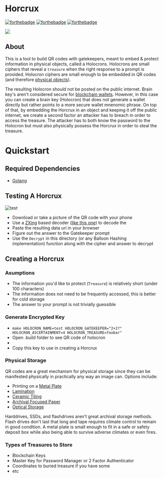 # Horcrux
[![forthebadge](https://forthebadge.com/images/badges/contains-technical-debt.svg)](https://forthebadge.com)
[![forthebadge](https://forthebadge.com/images/badges/uses-badges.svg)](https://forthebadge.com)
[![forthebadge](https://forthebadge.com/images/badges/you-didnt-ask-for-this.svg)](https://forthebadge.com)


![](https://media1.giphy.com/media/ToMjGpsQduVVwLpZCxy/giphy.gif)
## About
This is a tool to build QR codes with gatekeepers, meant to embed & protect information in physical objects, called a Holocrons. Holocrons are small ciphers that reveal a `treasure` when the right response to a prompt is provided. Holocron ciphers are small enough to be embedded in QR codes (and therefore [physical objects](https://qalo.com/collections/qr-dog-id-tags)). 

The resulting Holocron should not be posted on the public internet. Brain key's aren't considered secure for [blockchain wallets](https://en.bitcoin.it/wiki/Brainwallet). However, in this case you can create a brain key (Holocron) that does not generate a wallet directly but rather points to a more secure wallet mnenomic phrase. On top of that, by embedding the Horcrux in an object and keeping it off the public internet, we create a second factor an attacker has to breach in order to access the treasure. The attacker has to both know the password to the Holocron but must also physically possess the Horcrux in order to steal the treasure.

# Quickstart

## Required Dependencies

- [Golang](https://go.dev//)


## Testing A Horcrux 

![test](https://i.ibb.co/6X4L0RJ/test.png)

- Download or take a picture of the QR code with your phone
- Use a [ZXing](https://zxing.org/w/decode.jspx) based decoder ([like this one](https://online-barcode-reader.inliteresearch.com/)) to decode the 
- Paste the resulting data uri in your browser 
- Figure out the answer to the Gatekeeper prompt
- Use the `Decrypt` in this directory (or any Balloon Hashing implementation) function along with the cipher and answer to decrypt

## Creating a Horcrux

### Asumptions

- The information you'd like to protect (`Treasure`) is relatively short (under 100 characters)
- The information does not need to be frequently accessed, this is better for cold storage
- The answer to your prompt is not trivially guessible 

### Generate Encrypted Key

- `make HOLOCRON_NAME=test HOLOCRON_GATEKEEPER="2+2?" HOLOCRON_ASCERTAINMENT=4 HOLOCRON_TREASURE=foobar"`
- Open .build folder to see QR code of holocron
- 
- Copy this key to use in creating a Horcrux

### Physical Storage

QR codes are a great mechanism for physical storage since they can be manifested physically in practically any way an image can. Options include:

- Printing on a [Metal Plate](https://bayphoto.com/)
- [Lamination](https://www.fedex.com/en-us/office/binding-laminating-finishing-services.html?cmp=KNC-10000002-0-0-0-FXO-US-US-EN-AISFXO121510430&gclid=Cj0KCQiA95aRBhCsARIsAC2xvfxyFgrJqhUobH4TRA4CIT3g1DxGe2nC575DHcMcY8M7K1ZqGhmgXh4aAjAzEALw_wcB&gclsrc=aw.ds)
- [Ceramic Tiling](https://www.zazzle.com/qr+code+tiles)
- [Archival Focused Paper](https://www.futurepkg.com/best-paper)
- [Optical Storage](https://www.amazon.com/Best-Sellers-External-CD-DVD-Drives/zgbs/pc/1292121011)

Harddrives, SSDs, and flashdrives aren't great archival storage methods. Flash drives don't last that long and tape requires climate control to remain in good condition. A metal plate is small enough to fit in a safe or safety deposit box while also being able to survive adverse climates or even fires. 

### Types of Treasures to Store

- Blockchain Keys
- Master Key for Password Manager or 2 Factor Authenticator
- Coordinates to buried treasure if you have some
- etc


